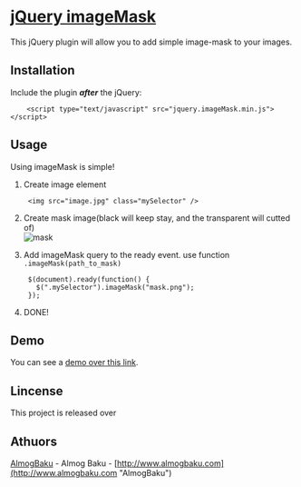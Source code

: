 [jQuery imageMask](http://almogbaku.github.com/imageMask/ "jQuery imageMask")
================
This jQuery plugin will allow you to add simple image-mask to your images.

Installation
------------
Include the plugin **_after_** the jQuery:

        <script type="text/javascript" src="jquery.imageMask.min.js"></script>

Usage
-----
Using imageMask is simple!

1. Create image element

        <img src="image.jpg" class="mySelector" />
1. Create mask image(black will keep stay, and the transparent will cutted of) <br />
   ![mask](/AlmogBaku/imageMask/raw/master/demo/mask.png "Mask")
1. Add imageMask query to the ready event. use function `.imageMask(path_to_mask)`

        $(document).ready(function() {
          $(".mySelector").imageMask("mask.png");
        });
1. DONE!


Demo
----
You can see a [demo over this link](http://almogbaku.github.com/imageMask/ "Demo").


Lincense
--------
This project is released over 


Athuors
-------
[AlmogBaku](https://github.com/AlmogBaku/ "AlmogBaku") - Almog Baku - [http://www.almogbaku.com](http://www.almogbaku.com "AlmogBaku")